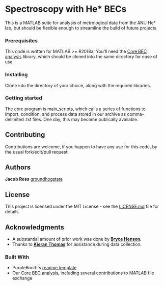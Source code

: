# Spectroscopy with He* BECs

This is a MATLAB suite for analysis of metrological data from the ANU He* lab, but should be flexible enough to streamline the build of future projects.


### Prerequisites

This code is written for MATLAB >= R2018a.
You'll need the [Core BEC analysis](https://github.com/brycehenson/Core_BEC_Analysis) library, which should be cloned into the same directory for ease of use.

### Installing

Clone into the directory of your choice, along with the required libraries.

### Getting started

The core program is main_scripts, which calls a series of functions to import, condition, and process data stored in our archive as comma-delimited .txt files. One day, this may become publically available.

## Contributing

Contributions are welcome, if you happen to have any use for this code, by the usual fork/edit/pull request.

## Authors

**Jacob Ross** [groundhogstate](https://github.com/groundhogstate)

## License

This project is licensed under the MIT License - see the [LICENSE.md](LICENSE.md) file for details

## Acknowledgments

* A substantial amount of prior work was done by [**Bryce Henson**](https://github.com/brycehenson).
* Thanks to [**Kieran Thomas**](https:/github.com/KF-Thomas) for assistance during data collection.

### Built With
* PurpleBooth's [readme template](https://gist.github.com/PurpleBooth/109311bb0361f32d87a2)
* Our [Core BEC analysis](https://github.com/brycehenson/Core_BEC_Analysis), including several contributions to MATLAB file exchange
